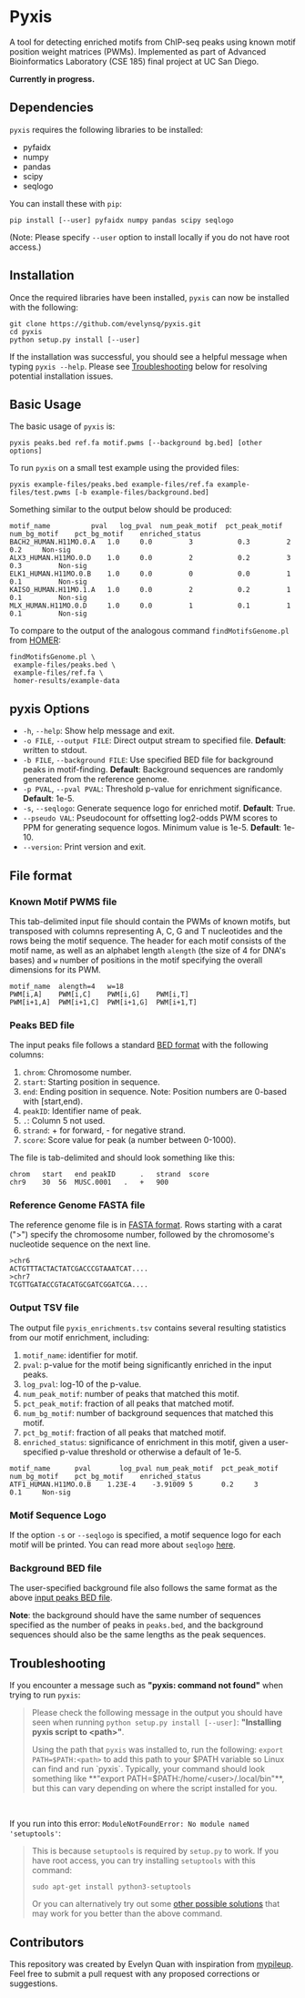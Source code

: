 # Pyxis
A tool for detecting enriched motifs from ChIP-seq peaks using known motif position weight matrices (PWMs). Implemented as part of Advanced Bioinformatics Laboratory (CSE 185) final project at UC San Diego. 

**Currently in progress.**

## Dependencies
`pyxis` requires the following libraries to be installed:

- pyfaidx
- numpy
- pandas
- scipy
- seqlogo

You can install these with `pip`:
```
pip install [--user] pyfaidx numpy pandas scipy seqlogo
```
(Note: Please specify `--user` option to install locally if you do not have root access.)

## Installation
Once the required libraries have been installed, `pyxis` can now be installed with the following:
```
git clone https://github.com/evelynsq/pyxis.git
cd pyxis
python setup.py install [--user]
```
If the installation was successful, you should see a helpful message when typing `pyxis --help`. Please see [Troubleshooting](#troubleshooting) below for resolving potential installation issues.

## Basic Usage
The basic usage of `pyxis` is:
```
pyxis peaks.bed ref.fa motif.pwms [--background bg.bed] [other options]
```

To run `pyxis` on a small test example using the provided files:
```
pyxis example-files/peaks.bed example-files/ref.fa example-files/test.pwms [-b example-files/background.bed]
```
Something similar to the output below should be produced:
```
motif_name      	pval   log_pval  num_peak_motif  pct_peak_motif  num_bg_motif    pct_bg_motif    enriched_status
BACH2_HUMAN.H11MO.0.A   1.0     0.0     	3       	0.3     	2		0.2		Non-sig
ALX3_HUMAN.H11MO.0.D    1.0     0.0     	2       	0.2     	3       	0.3     	Non-sig
ELK1_HUMAN.H11MO.0.B    1.0     0.0     	0       	0.0     	1      		0.1     	Non-sig
KAISO_HUMAN.H11MO.1.A   1.0     0.0     	2       	0.2     	1       	0.1    		Non-sig
MLX_HUMAN.H11MO.0.D     1.0     0.0     	1       	0.1     	1       	0.1   		Non-sig
```
To compare to the output of the analogous command `findMotifsGenome.pl` from [HOMER](http://homer.ucsd.edu/homer/):
```
findMotifsGenome.pl \
 example-files/peaks.bed \
 example-files/ref.fa \
 homer-results/example-data
```

## pyxis Options
- `-h`, `--help`: Show help message and exit.
- `-o FILE`, `--output FILE`: Direct output stream to specified file. **Default**: written to stdout.
- `-b FILE`, `--background FILE`: Use specified BED file for background peaks in motif-finding. **Default**: Background sequences are randomly generated from the reference genome.
- `-p PVAL`, `--pval PVAL`: Threshold p-value for enrichment significance. **Default**: 1e-5.
- `-s`, `--seqlogo`: Generate sequence logo for enriched motif. **Default**: True.
- `--pseudo VAL`: Pseudocount for offsetting log2-odds PWM scores to PPM for generating sequence logos. Minimum value is 1e-5. **Default**: 1e-10.
- `--version`: Print version and exit.

## File format

### Known Motif PWMS file
This tab-delimited input file should contain the PWMs of known motifs, but transposed with columns representing A, C, G and T nucleotides and the rows being the motif sequence. The header for each motif consists of the motif name, as well as an alphabet length `alength` (the size of 4 for DNA's bases) and `w` number of positions in the motif specifying the overall dimensions for its PWM.

```
motif_name	alength=4	w=18
PWM[i,A]	PWM[i,C]	PWM[i,G]	PWM[i,T]
PWM[i+1,A]	PWM[i+1,C]	PWM[i+1,G]	PWM[i+1,T]
```

### Peaks BED file
The input peaks file follows a standard [BED format](https://genome.ucsc.edu/FAQ/FAQformat.html) with the following columns:
1. `chrom`: Chromosome number.
2. `start`: Starting position in sequence.
3. `end`: Ending position in sequence. Note: Position numbers are 0-based with [start,end).
4. `peakID`: Identifier name of peak.
5. `.`: Column 5 not used.
6. `strand`: + for forward, - for negative strand.
7. `score`: Score value for peak (a number between 0-1000).

The file is tab-delimited and should look something like this:
```
chrom	start	end	peakID		.	strand	score
chr9	30	56	MUSC.0001	.	+	900
```

### Reference Genome FASTA file
The reference genome file is in [FASTA format](https://www.ncbi.nlm.nih.gov/genbank/fastaformat/). Rows starting with a carat (">") 
specify the chromosome number, followed by the chromosome's nucleotide sequence on the next line.

```
>chr6
ACTGTTTACTACTATCGACCCGTAAATCAT....
>chr7
TCGTTGATACCGTACATGCGATCGGATCGA....
```

### Output TSV file
The output file `pyxis_enrichments.tsv` contains several resulting statistics from our motif enrichment, including:
1. `motif_name`: identifier for motif.
2. `pval`: p-value for the motif being significantly enriched in the input peaks.
3. `log_pval`: log-10 of the p-value.
4. `num_peak_motif`: number of peaks that matched this motif.
5. `pct_peak_motif`: fraction of all peaks that matched motif.
6. `num_bg_motif`: number of background sequences that matched this motif.
7. `pct_bg_motif`: fraction of all peaks that matched motif.
8. `enriched_status`: significance of enrichment in this motif, given a user-specified p-value threshold or otherwise a default of 1e-5. 
```
motif_name		pval	   log_pval	num_peak_motif	pct_peak_motif	num_bg_motif	pct_bg_motif	enriched_status
ATF1_HUMAN.H11MO.0.B	1.23E-4	   -3.91009	5		0.2		3		0.1		Non-sig             
```

### Motif Sequence Logo
If the option `-s` or `--seqlogo` is specified, a motif sequence logo for each motif will be printed. You can read more about `seqlogo` [here](https://pypi.org/project/seqlogo/).

### Background BED file
The user-specified background file also follows the same format as the above [input peaks BED file](#peaks-bed-file).

**Note**: the background should have the same number of sequences specified as the number of peaks in `peaks.bed`, and the background sequences should also be the same lengths as the peak sequences.

## Troubleshooting
If you encounter a message such as **"pyxis: command not found"** when trying to run `pyxis`:
> Please check the following message in the output you should have seen when running `python setup.py install [--user]`: **"Installing pyxis script to \<path>"**.
> 
> Using the path that `pyxis` was installed to, run the following: `export PATH=$PATH:<path>` to add this path to your $PATH variable so Linux can find and run `pyxis`.
> Typically, your command should look something like **"export PATH=$PATH:/home/\<user>/.local/bin"**, but this can vary depending on where the script installed for you.

<br>

If you run into this error: `ModuleNotFoundError: No module named 'setuptools'`:
> This is because `setuptools` is required by `setup.py` to work. If you have root access, you can try installing `setuptools` with this command:
> ```lang-js
> sudo apt-get install python3-setuptools
> ```
> Or you can alternatively try out some [other possible solutions](https://stackoverflow.com/questions/14426491/python-3-importerror-no-module-named-setuptools) that may work for you better than the above command.

## Contributors
This repository was created by Evelyn Quan with inspiration from [mypileup](https://github.com/gymreklab/cse185-demo-project).
Feel free to submit a pull request with any proposed corrections or suggestions.

